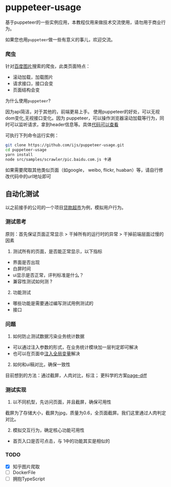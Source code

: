 # puppeteer-usage

基于puppeteer的一些实例应用，本教程仅用来做技术交流使用，请勿用于商业行为。

如果您也用`puppeteer`做一些有意义的事儿，欢迎交流。

### 爬虫

针对[百度图片](https://pic.baidu.com/)搜索的爬虫，此类页面特点：

- 滚动加载，加载图片
- 请求接口，接口会变
- 页面结构会变

为什么使用`puppeteer`?

因为api简洁，对于其他的，前端更易上手。
使用puppeteer的好处，可以无视dom变化,无视接口变化。因为 puppeteer，可以操作浏览器滚动加载等行为，同时可以监听请求，拿到header信息等。具体[代码可以查看](https://github.com/ijs/puppeteer-usage/blob/master/src/samples/scrawler/pic.baidu.com.js#L20-L27)

可执行下列命令运行实例：

```bash
git clone https://github.com/ijs/puppeteer-usage.git
cd puppeteer-usage
yarn install
node src/samples/scrawler/pic.baidu.com.js 卡通
```

如果需要爬取其他类似页面（如google， weibo, flickr, huaban）等，请自行修改代码中的url地址即可

## 自动化测试

以之前接手的公司的一个项目[贷款超市](http://i.houmifin.com/loan/index)为例，模拟用户行为。

### 测试思考

原则：首先保证页面正常显示 > 干掉所有的运行时的异常 > 干掉前端层面过慢的因素

1. 测试所有的页面，是否能正常显示，以下指标

- 界面是否出现
- 白屏时间
- ui显示是否正常，评判标准是什么？
- 兼容性测试如何测 ?

2. 功能测试

- 哪些功能是需要通过编写测试用例测试的
- 接口

### 问题

1. 如何防止测试数据污染业务统计数据

- 可以通过注入参数的形式，在业务统计模块加一层判定即可解决
- 也可以在页面中[注入全局变量](https://github.com/GoogleChrome/puppeteer/blob/master/examples/detect-sniff.js)解决

2. 如何和ui稿对比，确保一致性

目前想到的方法：通过截屏，人肉对比，标注； 更科学的方案[page-diff](https://github.com/fouber/page-diff)

### 测试实现

1. 以不同机型，先访问页面，并且截屏，确保可用性

截屏为了存储大小，截屏为jpg，质量为0.6，全页面截屏。我们这里通过人肉判定对比。

2. 模拟交互行为，确定核心功能可用性

- 首页入口是否可点击，与 1中的功能其实是相似的

### TODO

- [x] 知乎图片爬取
- [ ] DockerFile
- [ ] 拥抱TypeScript
